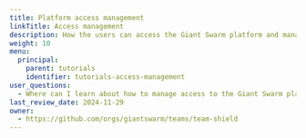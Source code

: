 ```yaml
---
title: Platform access management
linkTitle: Access management
description: How the users can access the Giant Swarm platform and manage their applications.
weight: 10
menu:
  principal:
    parent: tutorials
    identifier: tutorials-access-management
user_questions:
  - Where can I learn about how to manage access to the Giant Swarm platform?
last_review_date: 2024-11-29
owner:
  - https://github.com/orgs/giantswarm/teams/team-shield
---
```

